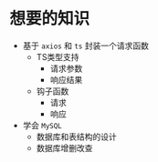 # 想要的知识

- 基于 `axios` 和 `ts` 封装一个请求函数
  - TS类型支持
    - 请求参数
    - 响应结果
  - 钩子函数
    - 请求
    - 响应
- 学会 `MySQL`
  - 数据库和表结构的设计
  - 数据库增删改查
